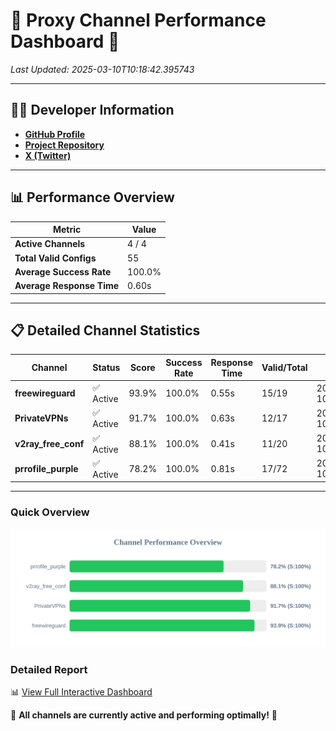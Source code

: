# 🌟 Proxy Channel Performance Dashboard 🌟

_Last Updated: 2025-03-10T10:18:42.395743_

---

## 👩‍💻 Developer Information

- **[GitHub Profile](https://github.com/4n0nymou3)**  
- **[Project Repository](https://github.com/4n0nymou3/multi-proxy-config-fetcher)**  
- **[X (Twitter)](https://x.com/4n0nymou3)**  

---

## 📊 Performance Overview

| Metric                | Value       |
|-----------------------|-------------|
| **Active Channels**   | 4 / 4       |
| **Total Valid Configs** | 55          |
| **Average Success Rate** | 100.0%      |
| **Average Response Time** | 0.60s       |

---

## 📋 Detailed Channel Statistics

| Channel          | Status     | Score  | Success Rate | Response Time | Valid/Total | Last Success               |
|------------------|------------|--------|--------------|---------------|-------------|----------------------------|
| **freewireguard**  | ✅ Active  | 93.9%  | 100.0% | 0.55s         | 15/19       | 2025-03-10T10:18:42.393957 |
| **PrivateVPNs**  | ✅ Active  | 91.7%  | 100.0% | 0.63s         | 12/17       | 2025-03-10T10:18:41.820615 |
| **v2ray_free_conf**  | ✅ Active  | 88.1%  | 100.0% | 0.41s         | 11/20       | 2025-03-10T10:18:41.155001 |
| **prrofile_purple**  | ✅ Active  | 78.2%  | 100.0% | 0.81s         | 17/72       | 2025-03-10T10:18:40.665753 |

---

### Quick Overview
<div align="center">
  <a href="https://raw.githubusercontent.com/nullluser/NullRepo/refs/heads/main/assets/channel_stats_chart.svg">
    <img src="https://raw.githubusercontent.com/nullluser/NullRepo/refs/heads/main/assets/channel_stats_chart.svg" alt="Source Performance Statistics" width="800">
  </a>
</div>

### Detailed Report
📊 [View Full Interactive Dashboard](https://htmlpreview.github.io/?https://github.com/nullluser/NullRepo/blob/main/assets/performance_report.html)

🎉 **All channels are currently active and performing optimally!** 🎉
